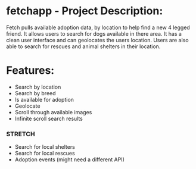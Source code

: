 # fetchapp - Project Description:
Fetch pulls available adoption data, by location to help find a new 4 legged friend.
It allows users to search for dogs available in there area. It has a clean user
interface and can geolocates the users location. Users are also able to search
for rescues and animal shelters in their location.

# Features:
* Search by location
* Search by breed
* Is available for adoption
* Geolocate
* Scroll through available images
* Infinite scroll search results

### STRETCH
* Search for local shelters
* Search for local rescues
* Adoption events (might need a different API)
